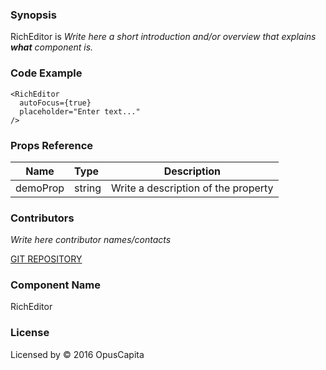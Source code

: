 ### Synopsis

RichEditor is 
*Write here a short introduction and/or overview that explains **what** component is.*

### Code Example

```
<RichEditor
  autoFocus={true}
  placeholder="Enter text..."
/>
```

### Props Reference

| Name                          | Type                  | Description                                                |
| ------------------------------|:----------------------| -----------------------------------------------------------|
| demoProp | string | Write a description of the property |

### Contributors
*Write here contributor names/contacts*

[GIT REPOSITORY](http://buildserver.jcatalog.com/gitweb/?p=js-react-application-generator.git)

### Component Name

RichEditor

### License

Licensed by © 2016 OpusCapita


